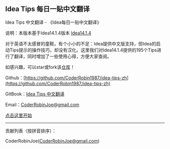 ## Idea Tips 每日一贴中文翻译 ##

Idea Tips 中文翻译 - 《Idea每日一贴中文翻译》

说明：本版本基于Idea14.1.4版本 [Idea14.1.4](https://confluence.jetbrains.com/display/IntelliJIDEA/Previous+IntelliJ+IDEA+Releases)

对于英语不太感冒的童鞋，有个小小的不足：Idea提供中文版支持，但Idea的启动Tips提示的操作技巧，却没有汉化。这里我们对Idea14.1.4提供的195个Tips进行了翻译，同时增加了一些使用心得，方便大家查阅。

如感兴趣，可以star或fork该[仓库](https://github.com/CoderRobin1987/idea-tips-zh)！

Github：[https://github.com/CoderRobin1987/idea-tips-zh](https://github.com/CoderRobin1987/idea-tips-zh)

GitBook：[Idea Tips 中文翻译](https://coderrobin1987.gitbooks.io/idea-tips-zh/content/)

Email：[CoderRobinJoe@gmail.com](CoderRobinJoe@gmail.com)

[点击这里开始](https://github.com/CoderRobin1987/idea-tips-zh/blob/master/SUMMARY.md)


***

贡献列表（按拼音排序）：

CoderRobinJoe(CoderRobinJoe@gmail.com)  
